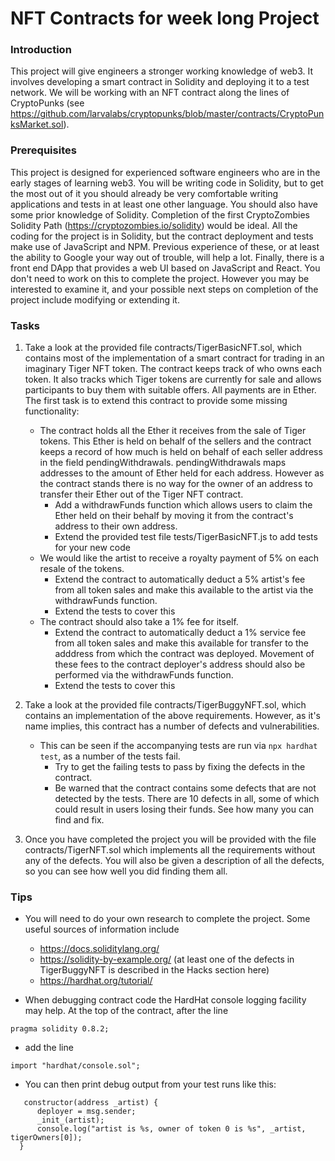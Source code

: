 # NFT Contracts for week long Project

### Introduction
This project will give engineers a stronger working knowledge of web3. It involves developing a smart contract in Solidity and deploying it to a test network. We will be working with an NFT contract along the lines of CryptoPunks (see https://github.com/larvalabs/cryptopunks/blob/master/contracts/CryptoPunksMarket.sol).

### Prerequisites
This project is designed for experienced software engineers who are in the early stages of learning web3. You will be writing code in Solidity, but to get the most out of it you should already be very comfortable writing applications and tests in at least one other language. You should also have some prior knowledge of Solidity. Completion of the first CryptoZombies Solidity Path (https://cryptozombies.io/solidity) would be ideal. All the coding for the project is in Solidity, but the contract deployment and tests make use of JavaScript and NPM. Previous experience of these, or at least the ability to Google your way out of trouble, will help a lot. Finally, there is a front end DApp that provides a web UI based on JavaScript and React. You don't need to work on this to complete the project. However you may be interested to examine it, and your possible next steps on completion of the project include modifying or extending it.

### Tasks

1. Take a look at the provided file contracts/TigerBasicNFT.sol, which contains most of the implementation of a smart contract for trading in an imaginary Tiger NFT token. The contract keeps track of who owns each token. It also tracks which Tiger tokens are currently for sale and allows participants to buy them with suitable offers. All payments are in Ether. The first task is to extend this contract to provide some missing functionality:
    - The contract holds all the Ether it receives from the sale of Tiger tokens. This Ether is held on behalf of the sellers and the contract keeps a record of how much is held on behalf of each seller address in the field pendingWithdrawals. pendingWithdrawals maps addresses to the amount of Ether held for each address. However as the contract stands there is no way for the owner of an address to transfer their Ether out of the Tiger NFT contract.
        - Add a withdrawFunds function which allows users to claim the Ether held on their behalf by moving it from the contract's address to their own address.
        - Extend the provided test file tests/TigerBasicNFT.js to add tests for your new code
    - We would like the artist to receive a royalty payment of 5% on each resale of the tokens.
        - Extend the contract to automatically deduct a 5% artist's fee from all token sales and make this available to the artist via the withdrawFunds function.
        - Extend the tests to cover this 
    - The contract should also take a 1% fee for itself.
        - Extend the contract to automatically deduct a 1% service fee from all token sales and make this available for transfer to the adddress from which the contract was deployed. Movement of these fees to the contract deployer's address should also be performed via the withdrawFunds function.
        - Extend the tests to cover this 
        
2. Take a look at the provided file contracts/TigerBuggyNFT.sol, which contains an implementation of the above requirements. However, as it's name implies, this contract has a number of defects and vulnerabilities.
    - This can be seen if the accompanying tests are run via `npx hardhat test`, as a number of the tests fail.
        - Try to get the failing tests to pass by fixing the defects in the contract.
        - Be warned that the contract contains some defects that are not detected by the tests. There are 10 defects in all, some of which could result in users losing their funds. See how many you can find and fix.
    
3. Once you have completed the project you will be provided with the file contracts/TigerNFT.sol which implements all the requirements without any of the defects. You will also be given a description of all the defects, so you can see how well you did finding them all.

### Tips

 - You will need to do your own research to complete the project. Some useful sources of information include
      - https://docs.soliditylang.org/
      - https://solidity-by-example.org/ (at least one of the defects in TigerBuggyNFT is described in the Hacks section here)
      - https://hardhat.org/tutorial/
      
  - When debugging contract code the HardHat console logging facility may help. At the top of the contract, after the line 
  ```
 pragma solidity 0.8.2;
  ``` 
 - add the line 
  ```
 import "hardhat/console.sol";
  ```
 - You can then print debug output from your test runs like this: 
  ```
     constructor(address _artist) {
        deployer = msg.sender;
        _init_(artist);
        console.log("artist is %s, owner of token 0 is %s", _artist, tigerOwners[0]);
    }
 ```
